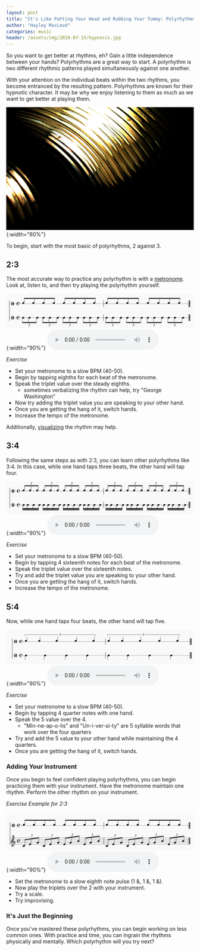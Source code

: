 ```yaml
---
layout: post
title: "It's Like Patting Your Head and Rubbing Your Tummy: Polyrhythms"
author: "Hayley MacLeod"
categories: music
header: /assets/img/2016-07-15/hypnosis.jpg
---
```


So you want to get better at rhythms, eh? Gain a little independence between your hands? Polyrhythms are a great way to start. A polyrhythm is two different rhythmic patterns played simultaneously against one another.

With your attention on the individual beats within the two rhythms, you become entranced by the resulting pattern. Polyrhythms are known for their hypnotic character. It may be why we enjoy listening to them as much as we want to get better at playing them.

![](/assets/img/2016-07-15/cymbal.jpg){:width="60%"}

To begin, start with the most basic of polyrhythms, 2 against 3.

## 2:3

The most accurate way to practice any polyrhythm is with a [metronome](https://pitchplay.io). Look at, listen to, and then try playing the polyrhythm yourself.

![](/assets/img/2016-07-15/2_3staff.png){:width="90%"}
![](/assets/sound/2016-07-15/2_3.wav)

*Exercise*

- Set your metronome to a slow BPM (40-50).
- Begin by tapping eighths for each beat of the metronome.
- Speak the triplet value over the steady eighths.
  - sometimes verbalizing the rhythm can help, try "George Washington"
- Now try adding the triplet value you are speaking to your other hand.
- Once you are getting the hang of it, switch hands.
- Increase the tempo of the metronome.

Additionally, [visualizing](https://www.youtube.com/watch?v=A8tKbd91kFA) the rhythm may help.

## 3:4

Following the same steps as with 2:3, you can learn other polyrhythms like 3:4. In this case, while one hand taps three beats, the other hand will tap four.

![](/assets/img/2016-07-15/3_4staff.png){:width="90%"}
![](/assets/sound/2016-07-15/3_4.wav)

*Exercise*

- Set your metronome to a slow BPM (40-50).
- Begin by tapping 4 sixteenth notes for each beat of the metronome.
- Speak the triplet value over the sixteenth notes.
- Try and add the triplet value you are speaking to your other hand.
- Once you are getting the hang of it, switch hands.
- Increase the tempo of the metronome.

## 5:4

Now, while one hand taps four beats, the other hand will tap five.

![](/assets/img/2016-07-15/5_4staff.png){:width="90%"}
![](/assets/sound/2016-07-15/5_4.wav)

*Exercise*

- Set your metronome to a slow BPM (40-50).
- Begin by tapping 4 quarter notes with one hand.
- Speak the 5 value over the 4.
  - "Min-ne-ap-o-lis" and "Un-i-ver-si-ty" are 5 syllable words that work over the four quarters
- Try and add the 5 value to your other hand while maintaining the 4 quarters.
- Once you are getting the hang of it, switch hands.

### Adding Your Instrument

Once you begin to feel confident playing polyrhythms, you can begin practicing them with your instrument. Have the metronome maintain one rhythm. Perform the other rhythm on your instrument.

*Exercise Example for 2:3*

![](/assets/img/2016-07-15/instrument.png){:width="90%"}
![](/assets/sound/2016-07-15/instrument.wav)

- Set the metronome to a slow eighth note pulse (1 &, 1 &, 1 &).
- Now play the triplets over the 2 with your instrument.
- Try a scale.
- Try improvising.

### It's Just the Beginning

Once you've mastered these polyrhythms, you can begin working on less common ones. With practice and time, you can ingrain the rhythms physically and mentally. Which polyrhythm will you try next?
